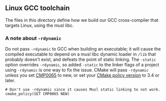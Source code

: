 ## Linux GCC toolchain

The files in this directory define how we build our GCC cross-compiler that
targets Linux, using the musl libc.

### A note about `-rdynamic`

Do not pass `-rdynamic` to GCC when building an executable; it will cause the compiled executable to depend on a musl libc dynamic loader in `/lib` that probably doesn't exist, and defeats the point of static linking.  The `-static` option overrides `-rdynamic`, so added `-static` to the linker flags of a project using `-rdynamic` is one way to fix the issue.  CMake will pass `-rdynamic` unless you set [CMP0065](https://cmake.org/cmake/help/v3.8/policy/CMP0065.html) to new, or set your [CMake policy version](https://cmake.org/cmake/help/v3.8/command/cmake_policy.html) to 3.4 or later.

    # Don't use -rdynamic since it causes Musl static linking to not work.
    cmake_policy(SET CMP0065 NEW)

